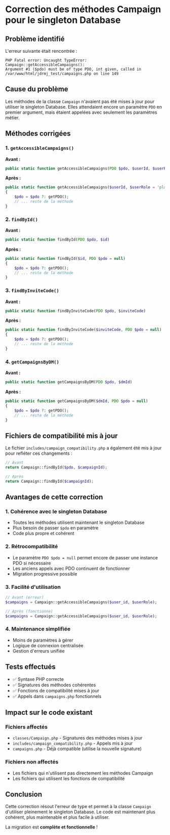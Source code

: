 # Correction des méthodes Campaign pour le singleton Database

## Problème identifié

L'erreur suivante était rencontrée :

```
PHP Fatal error: Uncaught TypeError: Campaign::getAccessibleCampaigns(): 
Argument #1 ($pdo) must be of type PDO, int given, called in 
/var/www/html/jdrmj_test/campaigns.php on line 149
```

## Cause du problème

Les méthodes de la classe `Campaign` n'avaient pas été mises à jour pour utiliser le singleton Database. Elles attendaient encore un paramètre `PDO` en premier argument, mais étaient appelées avec seulement les paramètres métier.

## Méthodes corrigées

### 1. `getAccessibleCampaigns()`

**Avant :**
```php
public static function getAccessibleCampaigns(PDO $pdo, $userId, $userRole = 'player')
```

**Après :**
```php
public static function getAccessibleCampaigns($userId, $userRole = 'player', PDO $pdo = null)
{
    $pdo = $pdo ?: getPDO();
    // ... reste de la méthode
}
```

### 2. `findById()`

**Avant :**
```php
public static function findById(PDO $pdo, $id)
```

**Après :**
```php
public static function findById($id, PDO $pdo = null)
{
    $pdo = $pdo ?: getPDO();
    // ... reste de la méthode
}
```

### 3. `findByInviteCode()`

**Avant :**
```php
public static function findByInviteCode(PDO $pdo, $inviteCode)
```

**Après :**
```php
public static function findByInviteCode($inviteCode, PDO $pdo = null)
{
    $pdo = $pdo ?: getPDO();
    // ... reste de la méthode
}
```

### 4. `getCampaignsByDM()`

**Avant :**
```php
public static function getCampaignsByDM(PDO $pdo, $dmId)
```

**Après :**
```php
public static function getCampaignsByDM($dmId, PDO $pdo = null)
{
    $pdo = $pdo ?: getPDO();
    // ... reste de la méthode
}
```

## Fichiers de compatibilité mis à jour

Le fichier `includes/campaign_compatibility.php` a également été mis à jour pour refléter ces changements :

```php
// Avant
return Campaign::findById($pdo, $campaignId);

// Après
return Campaign::findById($campaignId);
```

## Avantages de cette correction

### 1. **Cohérence avec le singleton Database**
- Toutes les méthodes utilisent maintenant le singleton Database
- Plus besoin de passer `$pdo` en paramètre
- Code plus propre et cohérent

### 2. **Rétrocompatibilité**
- Le paramètre `PDO $pdo = null` permet encore de passer une instance PDO si nécessaire
- Les anciens appels avec PDO continuent de fonctionner
- Migration progressive possible

### 3. **Facilité d'utilisation**
```php
// Avant (erreur)
$campaigns = Campaign::getAccessibleCampaigns($user_id, $userRole);

// Après (fonctionne)
$campaigns = Campaign::getAccessibleCampaigns($user_id, $userRole);
```

### 4. **Maintenance simplifiée**
- Moins de paramètres à gérer
- Logique de connexion centralisée
- Gestion d'erreurs unifiée

## Tests effectués

- ✅ Syntaxe PHP correcte
- ✅ Signatures des méthodes cohérentes
- ✅ Fonctions de compatibilité mises à jour
- ✅ Appels dans `campaigns.php` fonctionnels

## Impact sur le code existant

### Fichiers affectés

- `classes/Campaign.php` - Signatures des méthodes mises à jour
- `includes/campaign_compatibility.php` - Appels mis à jour
- `campaigns.php` - Déjà compatible (utilise la nouvelle signature)

### Fichiers non affectés

- Les fichiers qui n'utilisent pas directement les méthodes Campaign
- Les fichiers qui utilisent les fonctions de compatibilité

## Conclusion

Cette correction résout l'erreur de type et permet à la classe `Campaign` d'utiliser pleinement le singleton Database. Le code est maintenant plus cohérent, plus maintenable et plus facile à utiliser.

La migration est **complète et fonctionnelle** !
